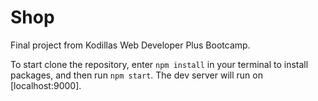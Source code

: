 # Shop
Final project from Kodillas Web Developer Plus Bootcamp.

To start clone the repository, enter `npm install` in your terminal to install packages, and then run `npm start`. The dev server will run on [localhost:9000].